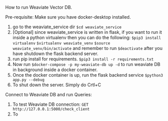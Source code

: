 How to run Weaviate Vector DB.

Pre-requisite: Make sure you have docker-desktop installed.

1. go to the weaviate_service dir
``$cd weaviate_service``
2. [Optional] since weaviate_service is written in flask, if you want to run it inside a python virtualenv then you can do the following:
``$pip3 install virtualenv``
``$virtualenv weaviate_venv``
``$source weaviate_venv/bin/activate``
and remember to run
``$deactivate`` after you have shutdown the flask backend server. 
3. run pip install for requirements.
``$pip3 install -r requirements.txt``
4. Now run ``$docker-compose -p my-weaviate-db up -d`` to run weaviate DB in background inside a docker container.
5. Once the docker container is up, run the flask backend service
``$python3 app.py --debug``
6. To shut down the server. Simply do Crtl+C


Connect to Weaviate DB and run Queries:
1. To test Weaviate DB connection:
``GET http://127.0.0.1:5000/check_client``
2. To 